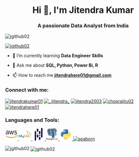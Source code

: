 <h1 align="center">Hi 👋, I'm Jitendra Kumar</h1>
<h3 align="center">A passionate Data Analyst from India</h3>

<p align="left"> <img src="https://komarev.com/ghpvc/?username=jgithub02&label=Profile%20views&color=0e75b6&style=flat" alt="jgithub02" /> </p>

<p align="left"> <a href="https://github.com/ryo-ma/github-profile-trophy"><img src="https://github-profile-trophy.vercel.app/?username=jgithub02" alt="jgithub02" /></a> </p>

- 🌱 I’m currently learning **Data Engineer Skills**

- 💬 Ask me about **SQL, Python, Power Bi, R**

- 📫 How to reach me **jitendrahere01@gmail.com**

<h3 align="left">Connect with me:</h3>
<p align="left">
<a href="https://linkedin.com/in/jitendrakumar01" target="blank"><img align="center" src="https://raw.githubusercontent.com/rahuldkjain/github-profile-readme-generator/master/src/images/icons/Social/linked-in-alt.svg" alt="jitendrakumar01" height="30" width="40" /></a>
<a href="https://instagram.com/_jiitendra_" target="blank"><img align="center" src="https://raw.githubusercontent.com/rahuldkjain/github-profile-readme-generator/master/src/images/icons/Social/instagram.svg" alt="_jiitendra_" height="30" width="40" /></a>
<a href="https://www.codechef.com/users/jitendra2003" target="blank"><img align="center" src="https://cdn.jsdelivr.net/npm/simple-icons@3.1.0/icons/codechef.svg" alt="jitendra2003" height="30" width="40" /></a>
<a href="https://www.hackerrank.com/choprajitu02" target="blank"><img align="center" src="https://raw.githubusercontent.com/rahuldkjain/github-profile-readme-generator/master/src/images/icons/Social/hackerrank.svg" alt="choprajitu02" height="30" width="40" /></a>
<a href="https://www.leetcode.com/jitendrahere01" target="blank"><img align="center" src="https://raw.githubusercontent.com/rahuldkjain/github-profile-readme-generator/master/src/images/icons/Social/leet-code.svg" alt="jitendrahere01" height="30" width="40" /></a>
</p>

<h3 align="left">Languages and Tools:</h3>
<p align="left"> <a href="https://aws.amazon.com" target="_blank" rel="noreferrer"> <img src="https://raw.githubusercontent.com/devicons/devicon/master/icons/amazonwebservices/amazonwebservices-original-wordmark.svg" alt="aws" width="40" height="40"/> </a> <a href="https://www.mysql.com/" target="_blank" rel="noreferrer"> <img src="https://raw.githubusercontent.com/devicons/devicon/master/icons/mysql/mysql-original-wordmark.svg" alt="mysql" width="40" height="40"/> </a> <a href="https://pandas.pydata.org/" target="_blank" rel="noreferrer"> <img src="https://raw.githubusercontent.com/devicons/devicon/2ae2a900d2f041da66e950e4d48052658d850630/icons/pandas/pandas-original.svg" alt="pandas" width="40" height="40"/> </a> <a href="https://www.postgresql.org" target="_blank" rel="noreferrer"> <img src="https://raw.githubusercontent.com/devicons/devicon/master/icons/postgresql/postgresql-original-wordmark.svg" alt="postgresql" width="40" height="40"/> </a> <a href="https://www.python.org" target="_blank" rel="noreferrer"> <img src="https://raw.githubusercontent.com/devicons/devicon/master/icons/python/python-original.svg" alt="python" width="40" height="40"/> </a> <a href="https://seaborn.pydata.org/" target="_blank" rel="noreferrer"> <img src="https://seaborn.pydata.org/_images/logo-mark-lightbg.svg" alt="seaborn" width="40" height="40"/> </a> </p>

<p><img align="left" src="https://github-readme-stats.vercel.app/api/top-langs?username=jgithub02&show_icons=true&locale=en&layout=compact" alt="jgithub02" /></p>

<p>&nbsp;<img align="center" src="https://github-readme-stats.vercel.app/api?username=jgithub02&show_icons=true&locale=en" alt="jgithub02" /></p>

